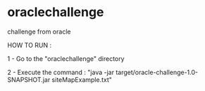 # oraclechallenge
challenge from oracle


HOW TO RUN :

1 - Go to the "oraclechallenge" directory
 
2 - Execute the command :
"java -jar target/oracle-challenge-1.0-SNAPSHOT.jar siteMapExample.txt"
